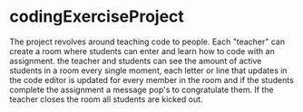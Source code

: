 # codingExerciseProject
The project revolves around teaching code to people.
Each "teacher" can create a room where students can enter and learn how to code with an assignment.
the teacher and students can see the amount of active students in a room every single moment,
each letter or line that updates in the code editor is updated for every member in the room and if the students complete the assignment
a message pop's to congratulate them.
If the teacher closes the room all students are kicked out.